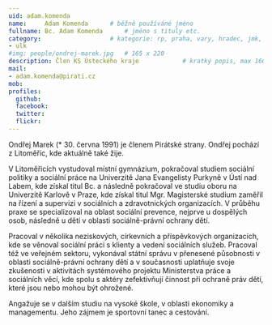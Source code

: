 ```yaml
---
uid: adam.komenda
name:     Adam Komenda  	# běžně používáné jméno
fullname: Bc. Adam Komenda  	# jméno s tituly etc.
category:                 	# kategorie: rp, praha, vary, hradec, jmk, senat
- ulk
#img: people/ondrej-marek.jpg   # 165 x 220
description: Člen KS Ústeckého kraje          	# kratký popis, max 160 znaků
mail:
- adam.komenda@pirati.cz
mob:	
profiles:
  github:
  facebook: 
  twitter: 
  flickr: 
---
```


Ondřej Marek (* 30. června 1991) je členem Pirátské strany. Ondřej pochází z Litoměřic, kde aktuálně také žije.

V Litoměřicích vystudoval místní gymnázium, pokračoval studiem sociální politiky a sociální práce na Univerzitě Jana Evangelisty Purkyně v Ústí nad Labem, kde získal titul Bc. a následně pokračoval ve studiu oboru na Univerzitě Karlově v Praze, kde získal titul Mgr. Magisterské studium zaměřil na řízení a supervizi v sociálních a zdravotnických organizacích. V průběhu praxe se specializoval na oblast sociální prevence, nejprve u dospělých osob, následně u dětí v oblasti sociálně-právní ochrany dětí.

Pracoval v několika neziskových, církevních a příspěvkových organizacích, kde se věnoval sociální práci s klienty a vedení sociálních služeb. Pracoval též ve veřejném sektoru, vykonával státní správu v přenesené působnosti v oblasti sociálně-právní ochrany dětí a v současnosti uplatňuje svoje zkušenosti v aktivitách systémového projektu Ministerstva práce a sociálních věcí, kde spolu s aktéry zefektivňují činnost při ochraně práv dětí, které jsou nebo mohou být ohrožené.

Angažuje se v dalším studiu na vysoké škole, v oblasti ekonomiky a managementu. Jeho zájmem je sportovní tanec a cestování.
